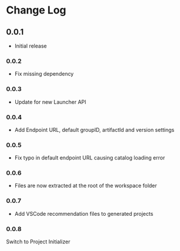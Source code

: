 # Change Log

## 0.0.1
- Initial release

### 0.0.2

- Fix missing dependency

### 0.0.3

- Update for new Launcher API

### 0.0.4

- Add Endpoint URL, default groupID, artifactId and version settings

### 0.0.5

- Fix typo in default endpoint URL causing catalog loading error

### 0.0.6

- Files are now extracted at the root of the workspace folder

### 0.0.7

- Add VSCode recommendation files to generated projects

### 0.0.8

Switch to Project Initializer